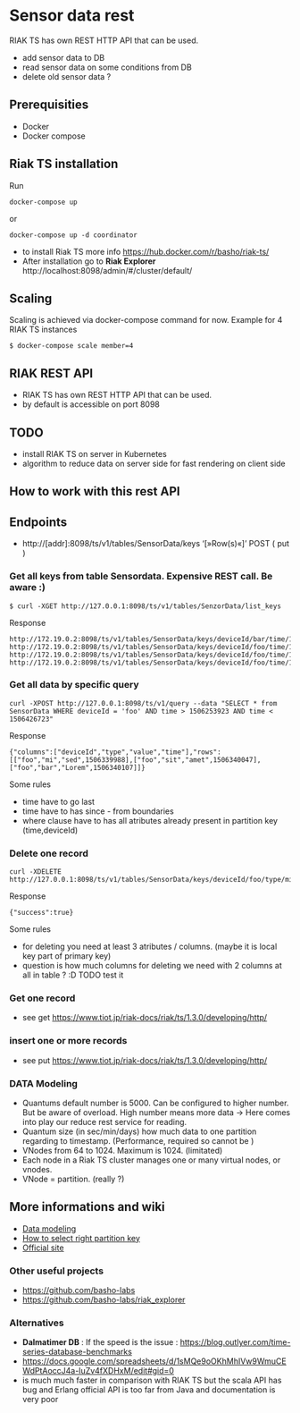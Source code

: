 # Sensor data rest #


RIAK TS has own REST HTTP API that can be used.

* add sensor data to DB
* read sensor data on some conditions from DB
* delete old sensor data ?

## Prerequisities

* Docker
* Docker compose


## Riak TS installation


Run

```
docker-compose up
```

or

```
docker-compose up -d coordinator
```

* to install Riak TS more info https://hub.docker.com/r/basho/riak-ts/
* After installation go to **Riak Explorer** http://localhost:8098/admin/#/cluster/default/


## Scaling

Scaling is achieved via docker-compose command for now. Example for 4 RIAK TS instances

```
$ docker-compose scale member=4
```

## RIAK REST API

* RIAK TS has own REST HTTP API that can be used.
* by default is accessible on port 8098



## TODO

* install RIAK TS on server in Kubernetes
* algorithm to reduce data on server side for fast rendering on client side


## How to work with this rest API


## Endpoints

* http://[addr]:8098/ts/v1/tables/SensorData/keys ‘[»Row(s)«]’ POST ( put )







### Get all keys from table Sensordata. Expensive REST call. Be aware :)
```
$ curl -XGET http://127.0.0.1:8098/ts/v1/tables/SenzorData/list_keys
```
Response
```
http://172.19.0.2:8098/ts/v1/tables/SensorData/keys/deviceId/bar/time/1506339989/type/mi
http://172.19.0.2:8098/ts/v1/tables/SensorData/keys/deviceId/foo/time/1506340107/type/bar
http://172.19.0.2:8098/ts/v1/tables/SensorData/keys/deviceId/foo/time/1506340047/type/sit
http://172.19.0.2:8098/ts/v1/tables/SensorData/keys/deviceId/foo/time/1506339988/type/mi
```

### Get all data by specific query
```
curl -XPOST http://127.0.0.1:8098/ts/v1/query --data "SELECT * from SensorData WHERE deviceId = 'foo' AND time > 1506253923 AND time < 1506426723"
```
Response
```
{"columns":["deviceId","type","value","time"],"rows":[["foo","mi","sed",1506339988],["foo","sit","amet",1506340047],["foo","bar","Lorem",1506340107]]}
```
Some rules

* time have to go last
* time have to has since - from boundaries
* where clause have to has all atributes already present in partition key (time,deviceId)

### Delete one record

```
curl -XDELETE http://127.0.0.1:8098/ts/v1/tables/SensorData/keys/deviceId/foo/type/mi/time/1506339988
```
Response
```
{"success":true}
```
Some rules

* for deleting you need at least 3 atributes / columns. (maybe it is local key part of primary key)
* question is how much columns for deleting we need with 2 columns at all in table ? :D TODO test it


### Get one record

* see get https://www.tiot.jp/riak-docs/riak/ts/1.3.0/developing/http/

### insert one or more records

* see put https://www.tiot.jp/riak-docs/riak/ts/1.3.0/developing/http/

### DATA Modeling

* Quantums default number is 5000. Can be configured to higher number. But be aware of overload. High number means more data -> Here comes into play our reduce rest service for reading.
* Quantum size (in sec/min/days) how much data to one partition regarding to timestamp. (Performance, required so cannot be )
* VNodes from 64 to 1024. Maximum is 1024. (limitated)
* Each node in a Riak TS cluster manages one or many virtual nodes, or vnodes.
* VNode = partition. (really ?)

## More informations and wiki

* [Data modeling](https://github.com/cvitter/Riak-TS-Data-Modeling/blob/master/How%20Partition%20Keys%20Work.md)
* [How to select right partition key](https://github.com/cvitter/Riak-TS-Data-Modeling/blob/master/Selecting%20A%20Partition%20Key.md)
* [Official site](http://basho.com/products/riak-ts/)


### Other useful projects

* https://github.com/basho-labs
* https://github.com/basho-labs/riak_explorer


### Alternatives

* **Dalmatimer DB** : If the speed is the issue : https://blog.outlyer.com/time-series-database-benchmarks
* https://docs.google.com/spreadsheets/d/1sMQe9oOKhMhIVw9WmuCEWdPtAoccJ4a-IuZv4fXDHxM/edit#gid=0
* is much much faster in comparison with RIAK TS but the scala API has bug and Erlang official API is too far from Java and documentation is very poor